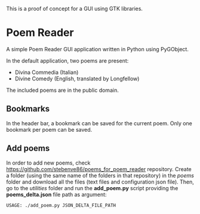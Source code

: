 
This is a proof of concept for a GUI using GTK libraries.

# Poem Reader

A simple Poem Reader GUI application written in Python using PyGObject.

In the default application, two poems are present:
- Divina Commedia (Italian)
- Divine Comedy (English, translated by Longfellow)

The included poems are in the public domain.

## Bookmarks

In the header bar, a bookmark can be saved for the current poem. Only one bookmark per poem can be saved.

## Add poems

In order to add new poems, check https://github.com/stebenve86/poems_for_poem_reader repository. Create a folder (using the same name of the folders in that repository) in the *poems* folder and download all the files (text files and configuration json file).
Then, go to the *utilities* folder and run the **add_poem.py** script providing the **poems_delta.json** file path as argument:
```
USAGE: ./add_poem.py JSON_DELTA_FILE_PATH
```
